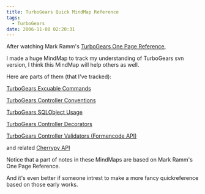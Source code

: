 ```yaml
---
title: TurboGears Quick MindMap Reference
tags:
  - TurboGears
date: 2006-11-08 02:20:31
---
```


After watching Mark Ramm's [TurboGears One Page Reference](http://compoundthinking.com/blog/index.php/2006/01/26/turbogears-one-page-reference/),

I made a huge MindMap to track my understanding of TurboGears svn
version,
I think this MindMap will help others as well.

Here are parts of them (that I've tracked):

[TurboGears Excuable Commands](http://static.flickr.com/34/100028637_bd9be9f6be_o.png)

[TurboGears Controller Conventions](http://static.flickr.com/26/100028638_482f789289_o.png)

[TurboGears SQLObject Usage](http://static.flickr.com/34/100028639_deea274877_o.png)

[TurboGears Controller Decorators](http://static.flickr.com/42/100037560_359d8433bf_o.png)

[TurboGears Controller Validators (Formencode API)](http://static.flickr.com/29/100037562_ac215b1703_o.png )

and related [Cherrypy API](http://static.flickr.com/30/100028640_c6685db5b6_o.png)

Notice that a part of notes in these MindMaps are based on Mark Ramm's
One Page Reference. 

And it's even better if someone intrest to make a more fancy quickreference based on those early works.